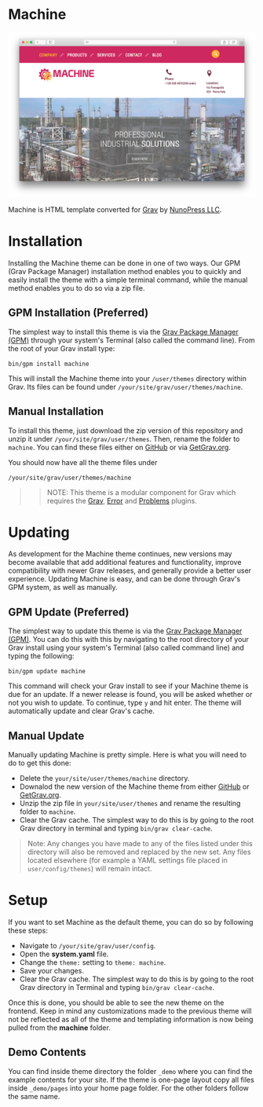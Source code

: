 # Machine

![Machine](assets/readme_1.png)

Machine is HTML template converted for [Grav](http://getgrav.org) by [NunoPress LLC](https://nunopress.com).

# Installation

Installing the Machine theme can be done in one of two ways. Our GPM (Grav Package Manager) installation method enables you to quickly and easily install the theme with a simple terminal command, while the manual method enables you to do so via a zip file. 

## GPM Installation (Preferred)

The simplest way to install this theme is via the [Grav Package Manager (GPM)](http://learn.getgrav.org/advanced/grav-gpm) through your system's Terminal (also called the command line).  From the root of your Grav install type:

    bin/gpm install machine

This will install the Machine theme into your `/user/themes` directory within Grav. Its files can be found under `/your/site/grav/user/themes/machine`.

## Manual Installation

To install this theme, just download the zip version of this repository and unzip it under `/your/site/grav/user/themes`. Then, rename the folder to `machine`. You can find these files either on [GitHub](https://github.com/getgrav/grav-theme-machine) or via [GetGrav.org](http://getgrav.org/downloads/themes).

You should now have all the theme files under

    /your/site/grav/user/themes/machine

>> NOTE: This theme is a modular component for Grav which requires the [Grav](http://github.com/getgrav/grav), [Error](https://github.com/getgrav/grav-theme-error) and [Problems](https://github.com/getgrav/grav-plugin-problems) plugins.

# Updating

As development for the Machine theme continues, new versions may become available that add additional features and functionality, improve compatibility with newer Grav releases, and generally provide a better user experience. Updating Machine is easy, and can be done through Grav's GPM system, as well as manually.

## GPM Update (Preferred)

The simplest way to update this theme is via the [Grav Package Manager (GPM)](http://learn.getgrav.org/advanced/grav-gpm). You can do this with this by navigating to the root directory of your Grav install using your system's Terminal (also called command line) and typing the following:

    bin/gpm update machine

This command will check your Grav install to see if your Machine theme is due for an update. If a newer release is found, you will be asked whether or not you wish to update. To continue, type `y` and hit enter. The theme will automatically update and clear Grav's cache.

## Manual Update

Manually updating Machine is pretty simple. Here is what you will need to do to get this done:

* Delete the `your/site/user/themes/machine` directory.
* Downalod the new version of the Machine theme from either [GitHub](https://github.com/getgrav/grav-plugin-machine) or [GetGrav.org](http://getgrav.org/downloads/themes#extras).
* Unzip the zip file in `your/site/user/themes` and rename the resulting folder to `machine`.
* Clear the Grav cache. The simplest way to do this is by going to the root Grav directory in terminal and typing `bin/grav clear-cache`.

> Note: Any changes you have made to any of the files listed under this directory will also be removed and replaced by the new set. Any files located elsewhere (for example a YAML settings file placed in `user/config/themes`) will remain intact.

# Setup

If you want to set Machine as the default theme, you can do so by following these steps:

* Navigate to `/your/site/grav/user/config`.
* Open the **system.yaml** file.
* Change the `theme:` setting to `theme: machine`.
* Save your changes.
* Clear the Grav cache. The simplest way to do this is by going to the root Grav directory in Terminal and typing `bin/grav clear-cache`.

Once this is done, you should be able to see the new theme on the frontend. Keep in mind any customizations made to the previous theme will not be reflected as all of the theme and templating information is now being pulled from the **machine** folder.

## Demo Contents

You can find inside theme directory the folder `_demo` where you can find the example contents for your site. If the theme is one-page layout copy all files inside `_demo/pages` into your home page folder. For the other folders follow the same name.
